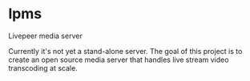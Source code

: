 # lpms
Livepeer media server

Currently it's not yet a stand-alone server.  The goal of this project is to create an open source media server that handles live stream video transcoding at scale.
